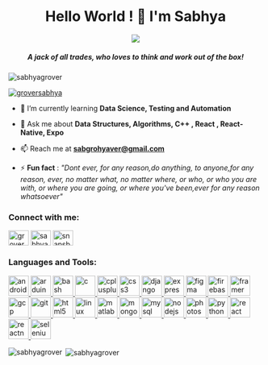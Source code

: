 <h1 align="center">Hello World ! 👋 I'm Sabhya</h1>
<p align="center">
<img src="https://media.giphy.com/media/SwImQhtiNA7io/giphy.gif" style="align:middle"/> </p>
<h5 align="center">A jack of all trades, who loves to think and work out of the box!</h5>
<p align="left"> <img src="https://komarev.com/ghpvc/?username=sabhyagrover&label=Profile%20views&color=0e75b6&style=flat" alt="sabhyagrover" /> </p>

<p align="left"> <a href="https://twitter.com/groversabhya" target="blank"><img src="https://img.shields.io/twitter/follow/groversabhya?logo=twitter&style=for-the-badge" alt="groversabhya" /></a> </p>

- 🌱 I’m currently learning **Data Science, Testing and Automation**

- 💬 Ask me about **Data Structures, Algorithms, C++ , React , React-Native, Expo**

- 📫 Reach me at **sabgrohyaver@gmail.com**

- ⚡ **Fun fact** : _"Dont ever, for any reason,do anything, to anyone,for any reason, ever, no matter what, no matter where, or who, or who you are with, or where you are going, or where you've been,ever for any reason whatsoever"_


<h3 align="left">Connect with me:</h3>
<p align="left">
<a href="https://twitter.com/GroverSabhya" target="blank"><img align="center" src="https://cdn.jsdelivr.net/npm/simple-icons@3.0.1/icons/twitter.svg" alt="groversabhya" height="30" width="40" /></a>
<a href="https://linkedin.com/in/sabhyagrover" target="blank"><img align="center" src="https://cdn.jsdelivr.net/npm/simple-icons@3.0.1/icons/linkedin.svg" alt="sabhyagrover" height="30" width="40" /></a>
<a href="https://instagram.com/snapsbysabs" target="blank"><img align="center" src="https://cdn.jsdelivr.net/npm/simple-icons@3.0.1/icons/instagram.svg" alt="snapsbysabs" height="30" width="40" /></a>
</p>

<h3 align="left">Languages and Tools:</h3>
<p align="left"> <a href="https://developer.android.com" target="_blank"> <img src="https://devicons.github.io/devicon/devicon.git/icons/android/android-original-wordmark.svg" alt="android" width="40" height="40"/> </a> <a href="https://www.arduino.cc/" target="_blank"> <img src="https://cdn.worldvectorlogo.com/logos/arduino-1.svg" alt="arduino" width="40" height="40"/> </a> <a href="https://www.gnu.org/software/bash/" target="_blank"> <img src="https://www.vectorlogo.zone/logos/gnu_bash/gnu_bash-icon.svg" alt="bash" width="40" height="40"/> </a> <a href="https://www.cprogramming.com/" target="_blank"> <img src="https://devicons.github.io/devicon/devicon.git/icons/c/c-original.svg" alt="c" width="40" height="40"/> </a> <a href="https://www.w3schools.com/cpp/" target="_blank"> <img src="https://devicons.github.io/devicon/devicon.git/icons/cplusplus/cplusplus-original.svg" alt="cplusplus" width="40" height="40"/> </a> <a href="https://www.w3schools.com/css/" target="_blank"> <img src="https://devicons.github.io/devicon/devicon.git/icons/css3/css3-original-wordmark.svg" alt="css3" width="40" height="40"/> </a> <a href="https://www.djangoproject.com/" target="_blank"> <img src="https://devicons.github.io/devicon/devicon.git/icons/django/django-original.svg" alt="django" width="40" height="40"/> </a> <a href="https://expressjs.com" target="_blank"> <img src="https://devicons.github.io/devicon/devicon.git/icons/express/express-original-wordmark.svg" alt="express" width="40" height="40"/> </a> <a href="https://www.figma.com/" target="_blank"> <img src="https://www.vectorlogo.zone/logos/figma/figma-icon.svg" alt="figma" width="40" height="40"/> </a> <a href="https://firebase.google.com/" target="_blank"> <img src="https://www.vectorlogo.zone/logos/firebase/firebase-icon.svg" alt="firebase" width="40" height="40"/> </a> <a href="https://www.framer.com/" target="_blank"> <img src="https://www.vectorlogo.zone/logos/framer/framer-icon.svg" alt="framer" width="40" height="40"/> </a> <a href="https://cloud.google.com" target="_blank"> <img src="https://www.vectorlogo.zone/logos/google_cloud/google_cloud-icon.svg" alt="gcp" width="40" height="40"/> </a> <a href="https://git-scm.com/" target="_blank"> <img src="https://www.vectorlogo.zone/logos/git-scm/git-scm-icon.svg" alt="git" width="40" height="40"/> </a> <a href="https://www.w3.org/html/" target="_blank"> <img src="https://devicons.github.io/devicon/devicon.git/icons/html5/html5-original-wordmark.svg" alt="html5" width="40" height="40"/> </a> <a href="https://www.linux.org/" target="_blank"> <img src="https://devicons.github.io/devicon/devicon.git/icons/linux/linux-original.svg" alt="linux" width="40" height="40"/> </a> <a href="https://www.mathworks.com/" target="_blank"> <img src="https://raw.githubusercontent.com/simple-icons/simple-icons/master/icons/mathworks.svg" alt="matlab" width="40" height="40"/> </a> <a href="https://www.mongodb.com/" target="_blank"> <img src="https://devicons.github.io/devicon/devicon.git/icons/mongodb/mongodb-original-wordmark.svg" alt="mongodb" width="40" height="40"/> </a> <a href="https://www.mysql.com/" target="_blank"> <img src="https://devicons.github.io/devicon/devicon.git/icons/mysql/mysql-original-wordmark.svg" alt="mysql" width="40" height="40"/> </a> <a href="https://nodejs.org" target="_blank"> <img src="https://devicons.github.io/devicon/devicon.git/icons/nodejs/nodejs-original-wordmark.svg" alt="nodejs" width="40" height="40"/> </a> <a href="https://www.photoshop.com/en" target="_blank"> <img src="https://devicons.github.io/devicon/devicon.git/icons/photoshop/photoshop-plain.svg" alt="photoshop" width="40" height="40"/> </a> <a href="https://www.python.org" target="_blank"> <img src="https://devicons.github.io/devicon/devicon.git/icons/python/python-original.svg" alt="python" width="40" height="40"/> </a> <a href="https://reactjs.org/" target="_blank"> <img src="https://devicons.github.io/devicon/devicon.git/icons/react/react-original-wordmark.svg" alt="react" width="40" height="40"/> </a> <a href="https://reactnative.dev/" target="_blank"> <img src="https://reactnative.dev/img/header_logo.svg" alt="reactnative" width="40" height="40"/> </a> <a href="https://www.selenium.dev" target="_blank"> <img src="https://raw.githubusercontent.com/detain/svg-logos/780f25886640cef088af994181646db2f6b1a3f8/svg/selenium-logo.svg" alt="selenium" width="40" height="40"/> </a>  </p>

<p><img align="left" src="https://github-readme-stats.vercel.app/api/top-langs?username=sabhyagrover&show_icons=true&locale=en&layout=compact" alt="sabhyagrover" /></p>

<p>&nbsp;<img align="center" src="https://github-readme-stats.vercel.app/api?username=sabhyagrover&show_icons=true&locale=en" alt="sabhyagrover" /></p>
